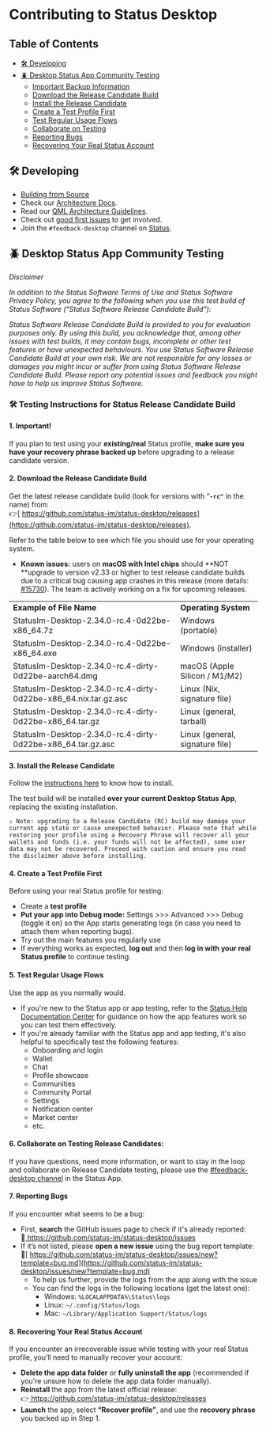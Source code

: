 # Contributing to Status Desktop

## Table of Contents
- [🛠️ Developing](#️-developing)
- [🪲 Desktop Status App Community Testing](#-desktop-status-app-community-testing)
  - [Important Backup Information](#1-important)
  - [Download the Release Candidate Build](#2-download-the-release-candidate-build)
  - [Install the Release Candidate](#3-install-the-release-candidate)
  - [Create a Test Profile First](#4-create-a-test-profile-first)
  - [Test Regular Usage Flows](#5-test-regular-usage-flows)
  - [Collaborate on Testing](#6-collaborate-on-testing-release-candidates)
  - [Reporting Bugs](#7-reporting-bugs)
  - [Recovering Your Real Status Account](#8-recovering-your-real-status-account)

## 🛠️ Developing

- [Building from Source](https://zealous-polka-dc7.notion.site/Building-ca1db4fb3baf4f15bab8da717832b743?pvs=74)
- Check our [Architecture Docs](docs/architecture.md).
- Read our [QML Architecture Guidelines](guidelines/QML_ARCHITECTURE_GUIDE.md).
- Check out [good first issues](https://github.com/status-im/status-desktop/contribute) to get involved.
- Join the `#feedback-desktop` channel on [Status](hhttps://status.app/cc/G-EAAORobqgnsUPSVCLaSJr855iXTIdQiY1Q0ckBe8dWWEBpUAs9s8DTjWEpvsmpE83Izx1JWQuZrWWKUoxiXCwdtB-wPBzyvv_n9a0F61xTaPZE7BEJDC7Ly_WcmQ4tHRAKnPfXE_JUtEX_3NhnXQN0eh4ue0D77dWvaDpDrSi0U0CaGLZ-pqD_iV0z9RMFE2LKulDZdwL40etJ8lxjyTFoxS0lUhdWKinIOk8qBmJJpCmsqMrSklEU#zQ3shZeEJqTC1xhGUjxuS4rtHSrhJ8vUYp64v6qWkLpvdy9L9).

## 🪲 Desktop Status App Community Testing

*Disclaimer*

*In addition to the Status Software Terms of Use and Status Software Privacy Policy, you agree to the following when you use this test build of Status Software (“Status Software Release Candidate Build”):*

*Status Software Release Candidate Build is provided to you for evaluation purposes only. By using this build, you acknowledge that, among other issues with test builds, it may contain bugs, incomplete or other test features or have unexpected behaviours. You use Status Software Release Candidate Build at your own risk. We are not responsible for any losses or damages you might incur or suffer from using Status Software Release Candidate Build. Please report any potential issues and feedback you might have to help us improve Status Software.*


### **🛠️ Testing Instructions for Status Release Candidate Build**

#### 1. Important!

If you plan to test using your **existing/real** Status profile, **make sure you have your recovery phrase backed up** before upgrading to a release candidate version.

#### 2. Download the Release Candidate Build

Get the latest release candidate build (look for versions with “**<code>-rc"</code>** in the name) from: \
 👉[ https://github.com/status-im/status-desktop/releases](https://github.com/status-im/status-desktop/releases).
 
Refer to the table below to see which file you should use for your operating system.
* **Known issues:** users on **macOS with Intel chips** should **NOT **upgrade to version v2.33 or higher to test release candidate builds due to a critical bug causing app crashes in this release (more details: [#15730](https://github.com/status-im/status-desktop/issues/15730)). The team is actively working on a fix for upcoming releases.

<table>
  <tr>
   <td>
<strong>Example of File Name</strong>
   </td>
   <td><strong>Operating System</strong>
   </td>
  </tr>
  <tr>
   <td>StatusIm-Desktop-2.34.0-rc.4-0d22be-x86_64.7z
   </td>
   <td>Windows (portable)
   </td>
  </tr>
  <tr>
   <td>StatusIm-Desktop-2.34.0-rc.4-0d22be-x86_64.exe
   </td>
   <td>Windows (installer)
   </td>
  </tr>
  <tr>
   <td>StatusIm-Desktop-2.34.0-rc.4-dirty-0d22be-aarch64.dmg
   </td>
   <td>macOS (Apple Silicon / M1/M2)
   </td>
  </tr>
  <tr>
   <td>StatusIm-Desktop-2.34.0-rc.4-dirty-0d22be-x86_64.nix.tar.gz.asc
   </td>
   <td>Linux (Nix, signature file)
   </td>
  </tr>
  <tr>
   <td>StatusIm-Desktop-2.34.0-rc.4-dirty-0d22be-x86_64.tar.gz
   </td>
   <td>Linux (general, tarball)
   </td>
  </tr>
  <tr>
   <td>StatusIm-Desktop-2.34.0-rc.4-dirty-0d22be-x86_64.tar.gz.asc
   </td>
   <td>Linux (general, signature file)
   </td>
  </tr>
</table>



#### 3. Install the Release Candidate

Follow the [instructions here](README.md#-download--install) to know how to install. 

The test build will be installed **over your current Desktop Status App**, replacing the existing installation. 

    ⚠️ Note: upgrading to a Release Candidate (RC) build may damage your current app state or cause unexpected behavior. Please note that while restoring your profile using a Recovery Phrase will recover all your wallets and funds (i.e. your funds will not be affected), some user data may not be recovered. Proceed with caution and ensure you read the disclaimer above before installing.

#### 4. Create a Test Profile First

Before using your real Status profile for testing:

  * Create a **test profile**
  * **Put your app into Debug mode:** Settings >>> Advanced >>> Debug (toggle it on) so the App starts generating logs (in case you need to attach them when reporting bugs).
  * Try out the main features you regularly use
  * If everything works as expected, **log out** and then **log in with your real Status profile** to continue testing.

#### 5. Test Regular Usage Flows

Use the app as you normally would.

* If you're new to the Status app or app testing, refer to the [Status Help Documentation Center](https://status.app/help) for guidance on how the app features work so you can test them effectively.
* If you're already familiar with the Status app and app testing, it's also helpful to specifically test the following features:
  * Onboarding and login
  * Wallet
  * Chat
  * Profile showcase
  * Communities
  * Community Portal
  * Settings
  * Notification center
  * Market center
  * etc.

#### 6. Collaborate on Testing Release Candidates:

If you have questions, need more information, or want to stay in the loop and collaborate on Release Candidate testing, please use the [#feedback-desktop channel](https://status.app/cc/G-EAAORqbagnsUXSq0S0kTT5vWNeMtMJlRbohIpODtg7tsICSoNa6JkFnm4MS_FNTp1oRn7uSMpayGwtU5RiFONi6aD9gOXhkPf9369PLVjnmkKzJ2KPSGBwWV6u58x0aOmAUOC8v56Qp6It-ufGPusaoNPzcNkD2m-vfkXTGWpFoZ0C0sSw9TMF_U_smqmfKJgQU9aFyn4TwI9eT5LnGkuOQStuKZG6sFJJQdZ5UjEQSyJNYUVVlpaMogA=#zQ3shZeEJqTC1xhGUjxuS4rtHSrhJ8vUYp64v6qWkLpvdy9L9 ) in the Status App.

#### 7. Reporting Bugs

If you encounter what seems to be a bug:

  * First, **search** the GitHub issues page to check if it's already reported: \
🔎[ https://github.com/status-im/status-desktop/issues \
](https://github.com/status-im/status-desktop/issues)
  * If it’s not listed, please **open a new issue** using the bug report template: \
🐛[ https://github.com/status-im/status-desktop/issues/new?template=bug.md](https://github.com/status-im/status-desktop/issues/new?template=bug.md)
      * To help us further, provide the logs from the app along with the issue
      * You can find the logs in the following locations (get the latest one):
          * Windows: `%LOCALAPPDATA%\Status\logs` 
          * Linux: `~/.config/Status/logs`
          * Mac: `~/Library/Application Support/Status/logs`

#### 8. Recovering Your Real Status Account

If you encounter an irrecoverable issue while testing with your real Status profile, you’ll need to manually recover your account:

* **Delete the app data folder** or **fully uninstall the app** (recommended if you're unsure how to delete the app data folder manually).
* **Reinstall** the app from the latest official release: \
 👉[ https://github.com/status-im/status-desktop/releases \
](https://github.com/status-im/status-desktop/releases)
* **Launch** the app, select **“Recover profile”**, and use the **recovery phrase** you backed up in Step 1.
